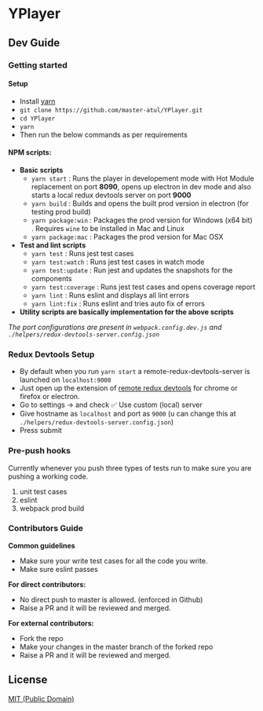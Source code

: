 # YPlayer

## Dev Guide
### Getting started
#### Setup
- Install [yarn](https://yarnpkg.com/en/docs/install)
- `git clone https://github.com/master-atul/YPlayer.git`
- `cd YPlayer`
- `yarn`
- Then run the below commands as per requirements

#### NPM scripts:
- **Basic scripts**
  - `yarn start` : Runs the player in developement mode with Hot Module replacement on port **8090**, opens up electron in dev mode and also starts a local redux devtools server on port **9000**
  - `yarn build` : Builds and opens the built prod version in electron (for testing prod build)
  - `yarn package:win` : Packages the prod version for Windows (x64 bit) . Requires `wine` to be installed in Mac and Linux
  - `yarn package:mac` : Packages the prod version for Mac OSX
- **Test and lint scripts**
  - `yarn test` : Runs jest test cases
  - `yarn test:watch` : Runs jest test cases in watch mode
  - `yarn test:update` : Run jest and updates the snapshots for the components
  - `yarn test:coverage` : Runs jest test cases and opens coverage report
  - `yarn lint` : Runs eslint and displays all lint errors
  - `yarn lint:fix` : Runs eslint and tries auto fix of errors
- **Utility scripts are basically implementation for the above scripts**

*The port configurations are present in `webpack.config.dev.js` and `./helpers/redux-devtools-server.config.json`*

### Redux Devtools Setup
- By default when you run `yarn start` a remote-redux-devtools-server is launched on `localhost:9000`
- Just open up the extension of [remote redux devtools](https://github.com/zalmoxisus/redux-devtools-extension) for chrome or firefox or electron.
- Go to settings -> and check ✅ Use custom (local) server
- Give hostname as `localhost` and port as `9000` (u can change this at `./helpers/redux-devtools-server.config.json`)
- Press submit

### Pre-push hooks
Currently whenever you push three types of tests run to make sure you are pushing a working code.
1. unit test cases
2. eslint
3. webpack prod build


### Contributors Guide
**Common guidelines**
- Make sure your write test cases for all the code you write.
- Make sure eslint passes

**For direct contributors:**
 - No direct push to master is allowed. (enforced in Github)
 - Raise a PR and it will be reviewed and merged.

**For external contributors:**
 - Fork the repo
 - Make your changes in the master branch of the forked repo
 - Raise a PR and it will be reviewed and merged.

## License

[MIT (Public Domain)](LICENSE.md)
